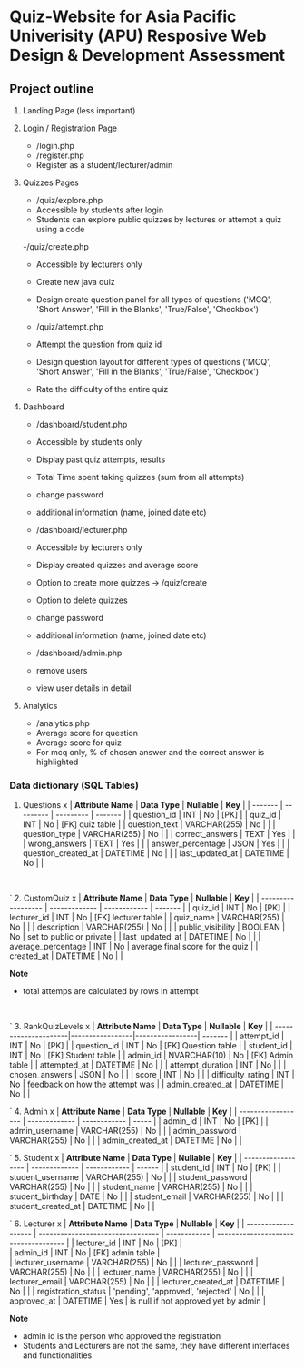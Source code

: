 # Quiz-Website for Asia Pacific Univerisity (APU) Resposive Web Design & Development Assessment

## Project outline
1. Landing Page (less important)
2. Login / Registration Page
	- /login.php
	- /register.php
	- Register as a student/lecturer/admin
3. Quizzes Pages
	- /quiz/explore.php
	- Accessible by students after login
	- Students can explore public quizzes by lectures or attempt a quiz using a code
	
	-/quiz/create.php
	- Accessible by lecturers only
	- Create new java quiz 
	- Design create question panel for all types of questions ('MCQ', 'Short Answer', 'Fill in the Blanks', 'True/False', 'Checkbox')

	- /quiz/attempt.php
	- Attempt the question from quiz id
	- Design question layout for different types of questions ('MCQ', 'Short Answer', 'Fill in the Blanks', 'True/False', 'Checkbox')
	- Rate the difficulty of the entire quiz
	
4. Dashboard 
	- /dashboard/student.php
	- Accessible by students only
	- Display past quiz attempts, results 
	- Total Time spent taking quizzes (sum from all attempts)
	- change password
	- additional information (name, joined date etc)
	
	- /dashboard/lecturer.php
	- Accessible by lecturers only
	- Display created quizzes and average score
	- Option to create more quizzes -> /quiz/create
	- Option to delete quizzes
	- change password
	- additional information (name, joined date etc)

	- /dashboard/admin.php
	- remove users
	<!-- - ban users
	- unban users -->
	- view user details in detail
	
5. Analytics
	- /analytics.php
	- Average score for question
	- Average score for quiz
	- For mcq only, % of chosen answer and the correct answer is highlighted
	
### Data dictionary (SQL Tables)

1. Questions x
| **Attribute Name**  	| **Data Type** | **Nullable**  |	**Key**		|
|	-------		| ---------	| ---------	|	-------		|
| question_id       	| INT           | No            | [PK] 			|
| quiz_id           	| INT           | No            | [FK] quiz table 	|
| question_text     	| VARCHAR(255)  | No            |			|
| question_type     	| VARCHAR(255)	| No            |			|
| correct_answers   	| TEXT          | Yes           | 			|	<!--A;B-->
| wrong_answers     	| TEXT          | Yes           | 			|	<!--C;D;E-->
| answer_percentage 	| JSON          | Yes           |  			|	<!--`[20, 80]`-->
| question_created_at   | DATETIME      | No            |			|
| last_updated_at   	| DATETIME      | No            |			|
<br>

`
2. CustomQuiz x
| **Attribute Name** | **Data Type** | **Nullable** |	**Key**				|
| ------------------ | ------------- | ------------ |	-------				|
| quiz_id            | INT           | No           | [PK] 				|
| lecturer_id        | INT           | No           | [FK] lecturer table 		|
| quiz_name          | VARCHAR(255)  | No           |					|
| description        | VARCHAR(255)  | No           |					|
| public_visibility  | BOOLEAN       | No           | set to public or private 		|
| last_updated_at    | DATETIME      | No           |					|
| average_percentage | INT           | No           | average final score for the quiz 	|
| created_at         | DATETIME      | No           |					|

<!--| join_code          | VARCHAR(255)  | No           |-->
**Note**
- total attemps are calculated by rows in attempt
<br>

`
3. RankQuizLevels x
| **Attribute Name**   | **Data Type**   | **Nullable**    |		**Key**			|
| ---------------------|-----------------|-----------------|	-------				|
| attempt_id           | INT             | No              | [PK]				|
| question_id          | INT             | No              | [FK] Question table		|
| student_id           | INT             | No              | [FK] Student table			|
| admin_id	       | NVARCHAR(10)	 | No		   | [FK] Admin table			|
| attempted_at         | DATETIME        | No              |					|
| attempt_duration     | INT             | No              |					|
| chosen_answers       | JSON            | No              |					|
| score		       | INT             | No              |					|
| difficulty_rating    | INT             | No              | feedback on how the attempt was	|
| admin_created_at     | DATETIME        | No              |					|
<br>

`
4. Admin x
| **Attribute Name** | **Data Type** | **Nullable** |	**Key**		|
| ------------------ | ------------- | ------------ |	-----		|
| admin_id           | INT           | No           | [PK]		|
| admin_username     | VARCHAR(255)  | No           |			|
| admin_password     | VARCHAR(255)  | No           |			|
| admin_created_at   | DATETIME      | No           |			|
<br>

`
5. Student x
| **Attribute Name** | **Data Type** | **Nullable** |	**Key**		|
| ------------------ | ------------- | ------------ |	------		|
| student_id         | INT           | No           | [PK]		|
| student_username   | VARCHAR(255)  | No           |			|
| student_password   | VARCHAR(255)  | No           |			|
| student_name       | VARCHAR(255)  | No           |			|
| student_birthday   | DATE          | No           |			|
| student_email      | VARCHAR(255)  | No           |			|
| student_created_at | DATETIME      | No           |			|
<br>

`
6. Lecturer x
| **Attribute Name**  | **Data Type**                     | **Nullable** |		**Key**			|
| ------------------- | --------------------------------- | ------------ | ------------------------------------ |
| lecturer_id         | INT                               | No           | [PK]                                 |  
| admin_id            | INT                               | No           | [FK] admin table                     |  
| lecturer_username   | VARCHAR(255)                      | No           |					|
| lecturer_password   | VARCHAR(255)                      | No           |					|
| lecturer_name       | VARCHAR(255)                      | No           |					|
| lecturer_email      | VARCHAR(255)                      | No           |					|
| lecturer_created_at | DATETIME                          | No           |					|
| registration_status | 'pending', 'approved', 'rejected' | No           |					|
| approved_at         | DATETIME                          | Yes          | is null if not approved yet by admin |

**Note**
- admin id is the person who approved the registration
- Students and Lecturers are not the same, they have different interfaces and functionalities

<!--7. BannedUsers
| **Attribute Name** | **Data Type** | **Nullable** | key  |
| ------------------ | ------------- | ------------ | ---- |
| ban_id             | int           | no           | [PK] |  
| admin_id           | int           | yes          | [FK] |  
| student_id         | int           | yes          | [FK] |  
| lecturer_id        | int           | yes          | [FK] |  
| user_type          | varchar(255)  | yes          |      |
| banned_at          | datetime      | yes          |	   |
| ban_reason         | VARCHAR(255)  | Yes          |	   |-->


